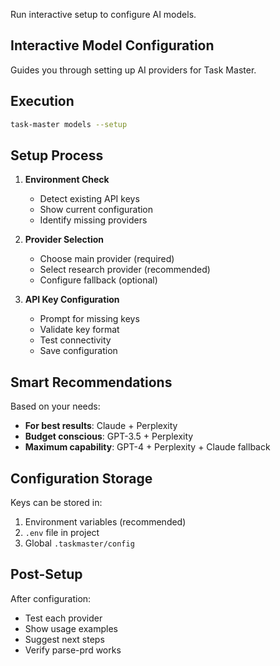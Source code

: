 Run interactive setup to configure AI models.

## Interactive Model Configuration

Guides you through setting up AI providers for Task Master.

## Execution

```bash
task-master models --setup
```

## Setup Process

1. **Environment Check**

   - Detect existing API keys
   - Show current configuration
   - Identify missing providers

2. **Provider Selection**

   - Choose main provider (required)
   - Select research provider (recommended)
   - Configure fallback (optional)

3. **API Key Configuration**
   - Prompt for missing keys
   - Validate key format
   - Test connectivity
   - Save configuration

## Smart Recommendations

Based on your needs:

- **For best results**: Claude + Perplexity
- **Budget conscious**: GPT-3.5 + Perplexity
- **Maximum capability**: GPT-4 + Perplexity + Claude fallback

## Configuration Storage

Keys can be stored in:

1. Environment variables (recommended)
2. `.env` file in project
3. Global `.taskmaster/config`

## Post-Setup

After configuration:

- Test each provider
- Show usage examples
- Suggest next steps
- Verify parse-prd works
